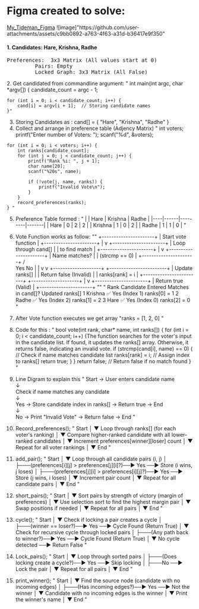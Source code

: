 <h1>Figma created to solve:</h1>
<a href="https://www.figma.com/board/DwU95heb5O30HirnHSU0zl/cs50?node-id=2001-2&t=mZ0wXBTSkmlzQKoJ-1">My_Tideman_Figma</a> 
![image]"https://github.com/user-attachments/assets/c9bb0892-a763-4f63-a31d-b36417e9f350"
<body>
  <h4>1. Candidates: Hare, Krishna, Radhe</h4>
    <pre>Preferences:  3x3 Matrix (All values start at 0)
         Pairs: Empty
         Locked Graph: 3x3 Matrix (All False)</pre>
  2. Get candidated from commandline argument:
  " int main(int argc, char *argv[]) {
    candidate_count = argc - 1;
    
    for (int i = 0; i < candidate_count; i++) {
        cand[i] = argv[i + 1];  // Storing candidate names
    }"
  3. Storing Candidates as : cand[] = { "Hare", "Krishna", "Radhe" }
  4. Collect and arrange in preference table (Adjency Matrix)
      "   int voters;
    printf("Enter number of Voters: ");
    scanf("%d", &voters);
    
    for (int i = 0; i < voters; i++) {
        int ranks[candidate_count];
        for (int j = 0; j < candidate_count; j++) {
            printf("Rank %i: ", j + 1);
            char name[20];
            scanf("%20s", name);
            
            if (!vote(j, name, ranks)) {
                printf("Invalid Vote\n");
            }
        }
        record_preferences(ranks);
    } "
  5. Preference Table formed :
  "   |    | Hare | Krishna | Radhe |
|----|------|---------|-------|
| Hare  | 0    | 2       | 2     |
| Krishna | 1    | 0       | 2     |
| Radhe  | 1    | 1       | 0     |  "

6. Vote Function works as follow:
    ""  +----------------------+
   | Start vote function  |
   +----------------------+
            |
            v
   +----------------------+
   | Loop through cand[]  |
   | to find match        |
   +----------------------+
            |
            v
   +----------------------+
   | Name matches?        |
   | (strcmp == 0)        |
   +----------------------+
      /          \
     Yes         No
     |           |
     v           v
+--------------------+   +------------------------+
| Update ranks[]    |   | Return false (Invalid) |
| ranks[rank] = i   |   +------------------------+
+--------------------+
      |
      v
+----------------------+
| Return true (Valid)  |
+----------------------+ ""
   "  Rank	Candidate Entered	Matches in cand[]?	Updated ranks[]
1	Krishna	✅ Yes (Index 1)	ranks[0] = 1
2	Radhe	✅ Yes (Index 2)	ranks[1] = 2
3	Hare	✅ Yes (Index 0)	ranks[2] = 0  "

7. After Vote function executes we get array "ranks = [1, 2, 0] "
8.  Code for this :
   " bool vote(int rank, char* name, int ranks[]) {
    for (int i = 0; i < candidate_count; i++) {The function searches for the voter's input in the candidate list.
If found, it updates the ranks[] array.
Otherwise, it returns false, indicating an invalid vote.
        if (strcmp(cand[i], name) == 0) {  // Check if name matches candidate list
            ranks[rank] = i;  // Assign index to ranks[]
            return true;
        }
    }
    return false;  // Return false if no match found
}  " 
9. Line Digram to explain this
    " Start → User enters candidate name  
   ↓  
Check if name matches any candidate  
   ↓  
Yes → Store candidate index in ranks[] → Return true → End  
   ↓  
No → Print "Invalid Vote" → Return false → End "
10. Record_preferences();
   " Start
  │
  ▼
Loop through ranks[] (for each voter's ranking)
  │
  ▼
Compare higher-ranked candidate with all lower-ranked candidates
  │
  ▼
Increment preferences[winner][loser] count
  │
  ▼
Repeat for all voter rankings
  │
  ▼
End "
11. add_pair();
    " Start
  │
  ▼
Loop through all candidate pairs (i, j)
  │
  ├───(preferences[i][j] > preferences[j][i]?)──► Yes ──► Store (i wins, j loses)
  │
  ├───(preferences[j][i] > preferences[i][j]?)──► Yes ──► Store (j wins, i loses)
  │
  ▼
Increment pair count
  │
  ▼
Repeat for all candidate pairs
  │
  ▼
End "
12. short_pairs();
    " Start
  │
  ▼
Sort pairs by strength of victory (margin of preferences)
  │
  ▼
Use selection sort to find the highest margin pair
  │
  ▼
Swap positions if needed
  │
  ▼
Repeat for all pairs
  │
  ▼
End "
13. cycle();
    " Start
  │
  ▼
Check if locking a pair creates a cycle
  │
  ├───(winner == loser?)──► Yes ──► Cycle Found (Return True)
  │
  ▼
Check for recursive cycle through locked pairs
  │
  ├───(Any path back to winner?)──► Yes ──► Cycle Found (Return True)
  │
  ▼
No cycle detected ──► Return False "
14. Lock_pairs();
    " Start
  │
  ▼
Loop through sorted pairs
  │
  ├───(Does locking create a cycle?)──► Yes ──► Skip locking
  │
  ├───No ──► Lock the pair
  │
  ▼
Repeat for all pairs
  │
  ▼
End  "
15. print_winner();
    " Start
  │
  ▼
Find the source node (candidate with no incoming edges)
  │
  ├───(Has incoming edges?)──► Yes ──► Not the winner
  │
  ▼
Candidate with no incoming edges is the winner
  │
  ▼
Print the winner's name
  │
  ▼
End "

</body>

